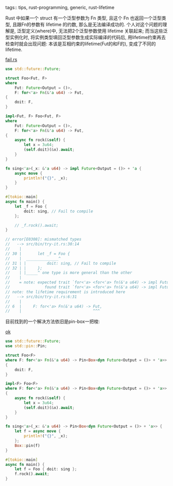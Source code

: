 tags:: tips, rust-programming, generic, rust-lifetime

Rust 中如果一个 struct 有一个泛型参数为 Fn 类型, 且这个 Fn 也返回一个泛型类型,
且跟Fn的参数有 lifetime 的约数, 那么是无法编译成功的.
个人对这个问题的理解是, 泛型定义(where)中, 无法把2个泛型参数使用 lifetime
关联起来; 而当这些泛型实例化时, 将实例类型填回泛型参数生成实际编译的代码后,
用lifetime约束再去检查时就会出现问题: 本该是互相约束的lifetime(Fut的和F的),
变成了不同的lifetime.

[fail.rs](../rust-playground/src/bin/async-fn-as-generic.rs)

```rust
use std::future::Future;

struct Foo<Fut, F>
where
    Fut: Future<Output = ()>,
    F: for<'a> Fn(&'a u64) -> Fut,
{
    doit: F,
}

impl<Fut, F> Foo<Fut, F>
where
    Fut: Future<Output = ()>,
    F: for<'a> Fn(&'a u64) -> Fut,
{
    async fn rock(&self) {
        let x = 3u64;
        (self.doit)(&x).await;
    }
}

fn sing<'a>(_x: &'a u64) -> impl Future<Output = ()> + 'a {
    async move {
        println!("{}", _x);
    }
}

#[tokio::main]
async fn main() {
    let _f = Foo {
        doit: sing, // Fail to compile
    };

    // _f.rock().await;
}

// error[E0308]: mismatched types
//   --> src/bin/try-it.rs:30:14
//    |
// 30 |       let _f = Foo {
//    |  ______________^
// 31 | |         doit: sing, // Fail to compile
// 32 | |     };
//    | |_____^ one type is more general than the other
//    |
//    = note: expected trait `for<'a> <for<'a> fn(&'a u64) -> impl Future<Output = ()> + 'a {sing} as FnOnce<(&'a u64,)>>`
//               found trait `for<'a> <for<'a> fn(&'a u64) -> impl Future<Output = ()> + 'a {sing} as FnOnce<(&'a u64,)>>`
// note: the lifetime requirement is introduced here
//   --> src/bin/try-it.rs:6:31
//    |
// 6  |     F: for<'a> Fn(&'a u64) -> Fut,
//    |                               ^^^
```

目前找到的一个解决方法依旧是pin-box一把梭:

[ok](../rust-playground/src/bin/async-fn-as-generic-pin-box.rs)

```rust
use std::future::Future;
use std::pin::Pin;

struct Foo<F>
where F: for<'a> Fn(&'a u64) -> Pin<Box<dyn Future<Output = ()> + 'a>>
{
    doit: F,
}

impl<F> Foo<F>
where F: for<'a> Fn(&'a u64) -> Pin<Box<dyn Future<Output = ()> + 'a>>
{
    async fn rock(&self) {
        let x = 3u64;
        (self.doit)(&x).await;
    }
}

fn sing<'a>(_x: &'a u64) -> Pin<Box<dyn Future<Output = ()> + 'a>> {
    let f = async move {
        println!("{}", _x);
    };
    Box::pin(f)
}

#[tokio::main]
async fn main() {
    let f = Foo { doit: sing };
    f.rock().await;
}
```
